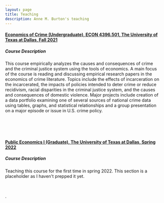 ```yaml
---
layout: page
title: Teaching
description: Anne M. Burton's teaching
---
```


#### [Economics of Crime (Undergraduate), ECON 4396.501, The University of Texas at Dallas, Fall 2021](https://annemburton.com/pages/teaching/econ_of_crime_2021f.html)

##### Course Description

This course empirically analyzes the causes and consequences of crime and the criminal justice system using the tools of economics. A main focus of the course is reading and discussing empirical research papers in the economics of crime literature. Topics include the effects of incarceration on the incarcerated, the impacts of policies intended to deter crime or reduce recidivism, racial disparities in the criminal justice system, and the causes and consequences of domestic violence. Major projects include creation of a data portfolio examining one of several sources of national crime data using tables, graphs, and statistical relationships and a group presentation on a major episode or issue in U.S. crime policy.

<br/>
<br/>
<br/>


#### [Public Economics I (Graduate), The University of Texas at Dallas, Spring 2022](https://annemburton.com/pages/teaching/grad_public_i_2022s.html)

##### Course Description

Teaching this course for the first time in spring 2022. This section is a placeholder as I haven't prepped it yet.
<br/>
<br/>
<br/>


<!-- #### <u>Placeholder</u>
*Placeholder for working papers someday...* -->

<!--[click here for the most recent version of the paper]({{ BASE_PATH}}/pages/working_papers/sample-working-paper.pdf)-->


<!-- Note: this is how to write a comment in HTML. Everything in here won't show up on your webpage.-->

<!--
To increase the size of the title, use fewer # in front of the paper title.
To decrease the size of the title, use more #. 
To remove the italics, remove the * before and after the description
To remove the underline from the title, remove the <u> tags (<u> and </u>)
-->.